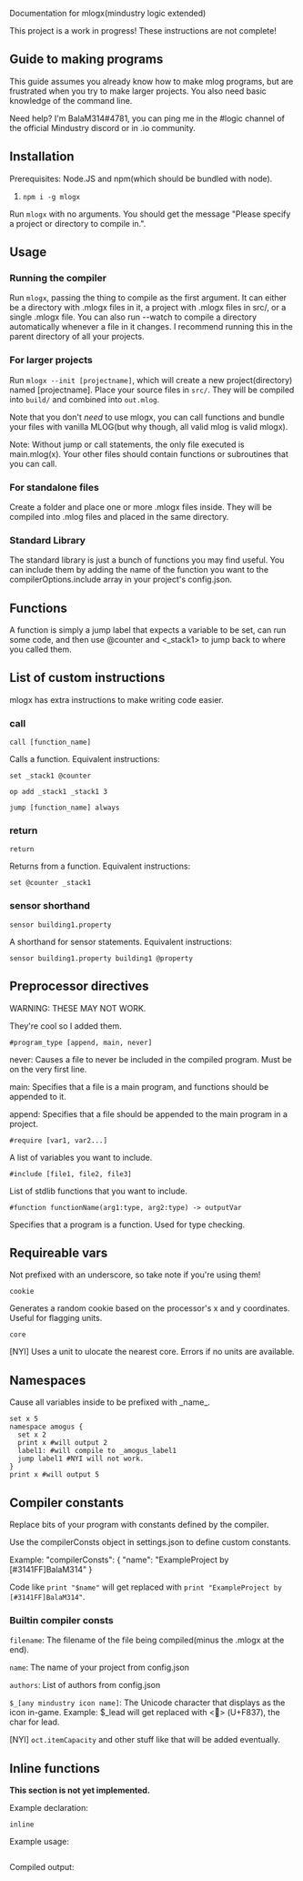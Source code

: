 Documentation for mlogx(mindustry logic extended)

This project is a work in progress! These instructions are not complete!

## Guide to making programs
This guide assumes you already know how to make mlog programs, but are frustrated when you try to make larger projects. You also need basic knowledge of the command line.

Need help? I'm BalaM314#4781, you can ping me in the #logic channel of the official Mindustry discord or in .io community.

## Installation
Prerequisites: Node.JS and npm(which should be bundled with node).

1. `npm i -g mlogx`

Run `mlogx` with no arguments. You should get the message "Please specify a project or directory to compile in.".

## Usage

### Running the compiler

Run `mlogx`, passing the thing to compile as the first argument. It can either be a directory with .mlogx files in it, a project with .mlogx files in src/, or a single .mlogx file.
You can also run --watch to compile a directory automatically whenever a file in it changes. I recommend running this in the parent directory of all your projects.

### For larger projects
Run `mlogx --init [projectname]`, which will create a new project(directory) named \[projectname].
Place your source files in `src/`. They will be compiled into `build/` and combined into `out.mlog`.

Note that you don't *need* to use mlogx, you can call functions and bundle your files with vanilla MLOG(but why though, all valid mlog is valid mlogx).

Note: Without jump or call statements, the only file executed is main.mlog(x). Your other files should contain functions or subroutines that you can call.

### For standalone files
Create a folder and place one or more .mlogx files inside. They will be compiled into .mlog files and placed in the same directory.

### Standard Library
The standard library is just a bunch of functions you may find useful. You can include them by adding the name of the function you want to the compilerOptions.include array in your project's config.json.

## Functions

A function is simply a jump label that expects a variable to be set, can run some code, and then use @counter and <\_stack1> to jump back to where you called them.

## List of custom instructions

mlogx has extra instructions to make writing code easier.

### call

`call [function_name]`

Calls a function. Equivalent instructions:

`set _stack1 @counter`

`op add _stack1 _stack1 3`

`jump [function_name] always`

### return

`return`

Returns from a function. Equivalent instructions:

`set @counter _stack1`

### sensor shorthand

`sensor building1.property`

A shorthand for sensor statements. Equivalent instructions:

`sensor building1.property building1 @property`

## Preprocessor directives

WARNING: THESE MAY NOT WORK.

They're cool so I added them.

`#program_type [append, main, never]`

never: Causes a file to never be included in the compiled program. Must be on the very first line.

main: Specifies that a file is a main program, and functions should be appended to it.

append: Specifies that a file should be appended to the main program in a project.

`#require [var1, var2...]`

A list of variables you want to include.

`#include [file1, file2, file3]`

List of stdlib functions that you want to include.

`#function functionName(arg1:type, arg2:type) -> outputVar`

Specifies that a program is a function. Used for type checking.
## Requireable vars
Not prefixed with an underscore, so take note if you're using them!

`cookie`

Generates a random cookie based on the processor's x and y coordinates. Useful for flagging units.

`core`

[NYI] Uses a unit to ulocate the nearest core. Errors if no units are available.

## Namespaces

Cause all variables inside to be prefixed with \_name_.

```mlogx
set x 5
namespace amogus {
  set x 2
  print x #will output 2
  label1: #will compile to _amogus_label1
  jump label1 #NYI will not work.
}
print x #will output 5
```

## Compiler constants
Replace bits of your program with constants defined by the compiler.

Use the compilerConsts object in settings.json to define custom constants.

Example:
"compilerConsts": {
	"name": "ExampleProject by [#3141FF]BalaM314"
}

Code like `print "$name"` will get replaced with `print "ExampleProject by [#3141FF]BalaM314"`.

### Builtin compiler consts

`filename`: The filename of the file being compiled(minus the .mlogx at the end).

`name`: The name of your project from config.json

`authors`: List of authors from config.json

`$_[any mindustry icon name]`: The Unicode character that displays as the icon in-game. Example: $\_lead will get replaced with <> (U+F837), the char for lead.

\[NYI\] `oct.itemCapacity` and other stuff like that will be added eventually.

## Inline functions
**This section is not yet implemented.**

Example declaration:
```
inline 
```
Example usage:
```

```
Compiled output:
```

```
